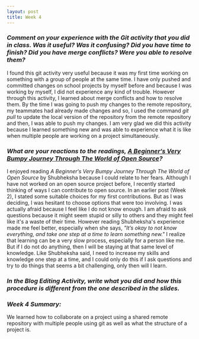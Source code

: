 ```yaml
---
layout: post
title: Week 4
---
```

### **_Comment on your experience with the Git activity that you did in class. Was it useful? Was it confusing? Did you have time to finish? Did you have merge conflicts? Were you able to resolve them?_**  
  I found this git activity very useful because it was my first time working on something with a group of people at the same time. I have only pushed and committed changes on school projects by myself before and because I was working by myself, I did not experience any kind of trouble. However through this activity, I learned about merge conflicts and how to resolve them. By the time I was going to push my changes to the remote repository, my teammates had already made changes and so, I used the command _git pull_ to update the local version of the repository from the remote repository and then, I was able to push my changes. I am very glad we did this activity because I learned something new and was able to experience what it is like when multiple people are working on a project simultaneously. 
### **_What are your reactions to the readings, [A Beginner‘s Very Bumpy Journey Through The World of Open Source][link]?_**  
  I enjoyed reading _A Beginner‘s Very Bumpy Journey Through The World of Open Source_ by Shubheksha because I could relate to her fears. Although I have not worked on an open source project before, I recently started thinking of ways I can contribute to open source. In an earlier post (Week 2), I stated some suitable choices for my first contributions. But as I was deciding, I was hesitant to choose options that were too involving. I was actually afraid because I feel like I do not know enough. I am afraid to ask questions because it might seem stupid or silly to others and they might feel like it's a waste of their time. However reading Shubheksha's experience made me feel better, especially when she says, _"It’s okay to not know everything, and take one step at a time to learn something new."_ I realize that learning can be a very slow process, especially for a person like me. But if I do not do anything, then I will be staying at that same level of knowledge. Like Shubheksha said, I need to increase my skills and knowledge one step at a time, and I could only do this if I ask questions and try to do things that seems a bit challenging, only then will I learn. 

### **_In the Blog Editing Activity, write what you did and how this procedure is different from the one described in the slides._**

### **_Week 4 Summary:_**  
  We learned how to collaborate on a project using a shared remote repository with multiple people using git as well as what the structure of a project is. 

[link]: https://www.freecodecamp.org/news/a-beginners-very-bumpy-journey-through-the-world-of-open-source-4d108d540b39/
